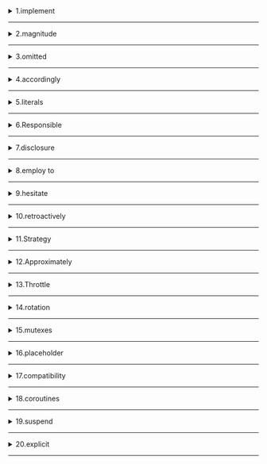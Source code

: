 <details>
<summary>1.implement</summary>

```
n. 工具，器具；手段
vt. 实施，执行；实现，使生效

```
</details>

---

<details>
<summary>2.magnitude</summary>

```
n. 大小；量级

```
</details>

---

<details>
<summary>3.omitted</summary>

```
遗漏，省略

```
</details>

---

<details>
<summary>4.accordingly</summary>

```
adv. 因此，于是

```
</details>

---

<details>
<summary>5.literals</summary>

```
n. 字面值；

```
</details>

---

<details>
<summary>6.Responsible</summary>

```
adj. 负责的，可靠的；有责任的

```
</details>

---

<details>
<summary>7.disclosure</summary>

```
n. [审计] 披露；揭发

```
</details>

---

<details>
<summary>8.employ to</summary>

```
过去常常

```
</details>

---

<details>
<summary>9.hesitate</summary>

```
vt. 踌躇，犹豫

```
</details>

---

<details>
<summary>10.retroactively</summary>

```
adv. 追溯地；逆动地

```
</details>

---

<details>
<summary>11.Strategy</summary>

```
n. 战略，策略

```
</details>

---
<details>
<summary>12.Approximately</summary>

```
adv. 大约，近似地；近于

```
</details>

---
<details>
<summary>13.Throttle</summary>

```
vi. 节流

```
</details>

---
<details>
<summary>14.rotation</summary>

```
循环

```
</details>

---
<details>
<summary>15.mutexes</summary>

```
互斥体

```
</details>

---

<details>
<summary>16.placeholder</summary>

```
占位符

```
</details>

---
<details>
<summary>17.compatibility</summary>

```
兼容性

```
</details>

---

<details>
<summary>18.coroutines</summary>

```
协程

```
</details>

---
<details>
<summary>19.suspend</summary>

```
暂停，延迟

```
</details>

---

<details>
<summary>20.explicit</summary>

```
明确的，清楚的

```
</details>

---
